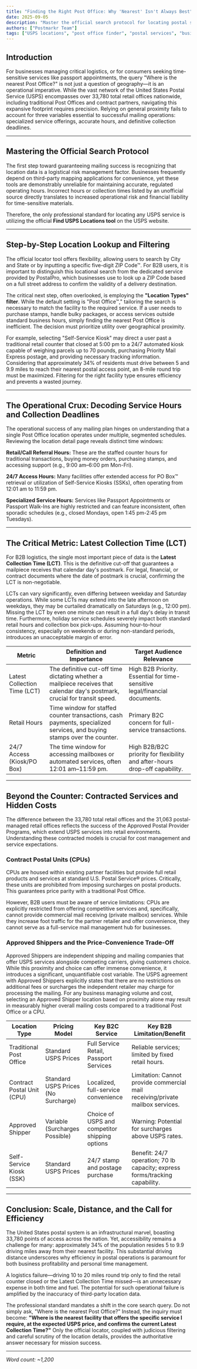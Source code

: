```yaml
---
title: "Finding the Right Post Office: Why 'Nearest' Isn't Always Best"
date: 2025-09-05
description: "Master the official search protocol for locating postal services with operational precision and avoiding costly delays."
authors: ["Postmarkr Team"]
tags: ["USPS locations", "post office finder", "postal services", "business mail", "collection times"]
---
```


## Introduction

For businesses managing critical logistics, or for consumers seeking time-sensitive services like passport appointments, the query "Where is the nearest Post Office?" is not just a question of geography—it is an operational imperative. While the vast network of the United States Postal Service (USPS) encompasses over 33,780 total retail offices nationwide, including traditional Post Offices and contract partners, navigating this expansive footprint requires precision. Relying on general proximity fails to account for three variables essential to successful mailing operations: specialized service offerings, accurate hours, and definitive collection deadlines.

---

## Mastering the Official Search Protocol

The first step toward guaranteeing mailing success is recognizing that location data is a logistical risk management factor. Businesses frequently depend on third-party mapping applications for convenience, yet these tools are demonstrably unreliable for maintaining accurate, regulated operating hours. Incorrect hours or collection times listed by an unofficial source directly translates to increased operational risk and financial liability for time-sensitive materials.

Therefore, the only professional standard for locating any USPS service is utilizing the official **Find USPS Locations tool** on the USPS website.

---

## Step-by-Step Location Lookup and Filtering

The official locator tool offers flexibility, allowing users to search by City and State or by inputting a specific five-digit ZIP Code™. For B2B users, it is important to distinguish this locational search from the dedicated service provided by PostalPro, which businesses use to look up a ZIP Code based on a full street address to confirm the validity of a delivery destination.

The critical next step, often overlooked, is employing the **"Location Types" filter**. While the default setting is "Post Office™," tailoring the search is necessary to match the facility to the required service. If a user needs to purchase stamps, handle bulky packages, or access services outside standard business hours, simply finding the nearest Post Office is inefficient. The decision must prioritize utility over geographical proximity.

For example, selecting "Self-Service Kiosk" may direct a user past a traditional retail counter that closed at 5:00 pm to a 24/7 automated kiosk capable of weighing parcels up to 70 pounds, purchasing Priority Mail Express postage, and providing necessary tracking information. Considering that approximately 34% of residents must drive between 5 and 9.9 miles to reach their nearest postal access point, an 8-mile round trip must be maximized. Filtering for the right facility type ensures efficiency and prevents a wasted journey.

---

## The Operational Crux: Decoding Service Hours and Collection Deadlines

The operational success of any mailing plan hinges on understanding that a single Post Office location operates under multiple, segmented schedules. Reviewing the location detail page reveals distinct time windows:

**Retail/Call Referral Hours:** These are the staffed counter hours for traditional transactions, buying money orders, purchasing stamps, and accessing support (e.g., 9:00 am–6:00 pm Mon-Fri).

**24/7 Access Hours:** Many facilities offer extended access for PO Box™ retrieval or utilization of Self-Service Kiosks (SSKs), often operating from 12:01 am to 11:59 pm.

**Specialized Service Hours:** Services like Passport Appointments or Passport Walk-Ins are highly restricted and can feature inconsistent, often sporadic schedules (e.g., closed Mondays, open 1:45 pm-2:45 pm Tuesdays).

---

## The Critical Metric: Latest Collection Time (LCT)

For B2B logistics, the single most important piece of data is the **Latest Collection Time (LCT)**. This is the definitive cut-off that guarantees a mailpiece receives that calendar day's postmark. For legal, financial, or contract documents where the date of postmark is crucial, confirming the LCT is non-negotiable.

LCTs can vary significantly, even differing between weekday and Saturday operations. While some LCTs may extend into the late afternoon on weekdays, they may be curtailed dramatically on Saturdays (e.g., 12:00 pm). Missing the LCT by even one minute can result in a full day's delay in transit time. Furthermore, holiday service schedules severely impact both standard retail hours and collection box pick-ups. Assuming hour-to-hour consistency, especially on weekends or during non-standard periods, introduces an unacceptable margin of error.

| Metric | Definition and Importance | Target Audience Relevance |
|--------|---------------------------|---------------------------|
| Latest Collection Time (LCT) | The definitive cut-off time dictating whether a mailpiece receives that calendar day's postmark, crucial for transit speed. | High B2B Priority. Essential for time-sensitive legal/financial documents. |
| Retail Hours | Time window for staffed counter transactions, cash payments, specialized services, and buying stamps over the counter. | Primary B2C concern for full-service transactions. |
| 24/7 Access (Kiosk/PO Box) | The time window for accessing mailboxes or automated services, often 12:01 am–11:59 pm. | High B2B/B2C priority for flexibility and after-hours drop-off capability. |

---

## Beyond the Counter: Contracted Services and Hidden Costs

The difference between the 33,780 total retail offices and the 31,063 postal-managed retail offices reflects the success of the Approved Postal Provider Programs, which extend USPS services into retail environments. Understanding these contracted models is crucial for cost management and service expectations.

### Contract Postal Units (CPUs)

CPUs are housed within existing partner facilities but provide full retail products and services at standard U.S. Postal Service® prices. Critically, these units are prohibited from imposing surcharges on postal products. This guarantees price parity with a traditional Post Office.

However, B2B users must be aware of service limitations: CPUs are explicitly restricted from offering competitive services and, specifically, cannot provide commercial mail receiving (private mailbox) services. While they increase foot traffic for the partner retailer and offer convenience, they cannot serve as a full-service mail management hub for businesses.

### Approved Shippers and the Price-Convenience Trade-Off

Approved Shippers are independent shipping and mailing companies that offer USPS services alongside competing carriers, giving customers choice. While this proximity and choice can offer immense convenience, it introduces a significant, unquantifiable cost variable. The USPS agreement with Approved Shippers explicitly states that there are no restrictions on additional fees or surcharges the independent retailer may charge for processing the mailing. For any business managing volume and cost, selecting an Approved Shipper location based on proximity alone may result in measurably higher overall mailing costs compared to a traditional Post Office or a CPU.

| Location Type | Pricing Model | Key B2C Service | Key B2B Limitation/Benefit |
|---------------|---------------|-----------------|----------------------------|
| Traditional Post Office | Standard USPS Prices | Full Service Retail, Passport Services | Reliable services; limited by fixed retail hours. |
| Contract Postal Unit (CPU) | Standard USPS Prices (No Surcharge) | Localized, full-service convenience | Limitation: Cannot provide commercial mail receiving/private mailbox services. |
| Approved Shipper | Variable (Surcharges Possible) | Choice of USPS and competitor shipping options | Warning: Potential for surcharges above USPS rates. |
| Self-Service Kiosk (SSK) | Standard USPS Prices | 24/7 stamp and postage purchase | Benefit: 24/7 operation; 70 lb capacity; express forms/tracking capability. |

---

## Conclusion: Scale, Distance, and the Call for Efficiency

The United States postal system is an infrastructural marvel, boasting 33,780 points of access across the nation. Yet, accessibility remains a challenge for many: approximately 34% of the population resides 5 to 9.9 driving miles away from their nearest facility. This substantial driving distance underscores why efficiency in postal operations is paramount for both business profitability and personal time management.

A logistics failure—driving 10 to 20 miles round trip only to find the retail counter closed or the Latest Collection Time missed—is an unnecessary expense in both time and fuel. The potential for such operational failure is amplified by the inaccuracy of third-party location data.

The professional standard mandates a shift in the core search query. Do not simply ask, "Where is the nearest Post Office?" Instead, the inquiry must become: **"Where is the nearest facility that offers the specific service I require, at the expected USPS price, and confirms the current Latest Collection Time?"** Only the official locator, coupled with judicious filtering and careful scrutiny of the location details, provides the authoritative answer necessary for mission success.

---
*Word count: ~1,200*

